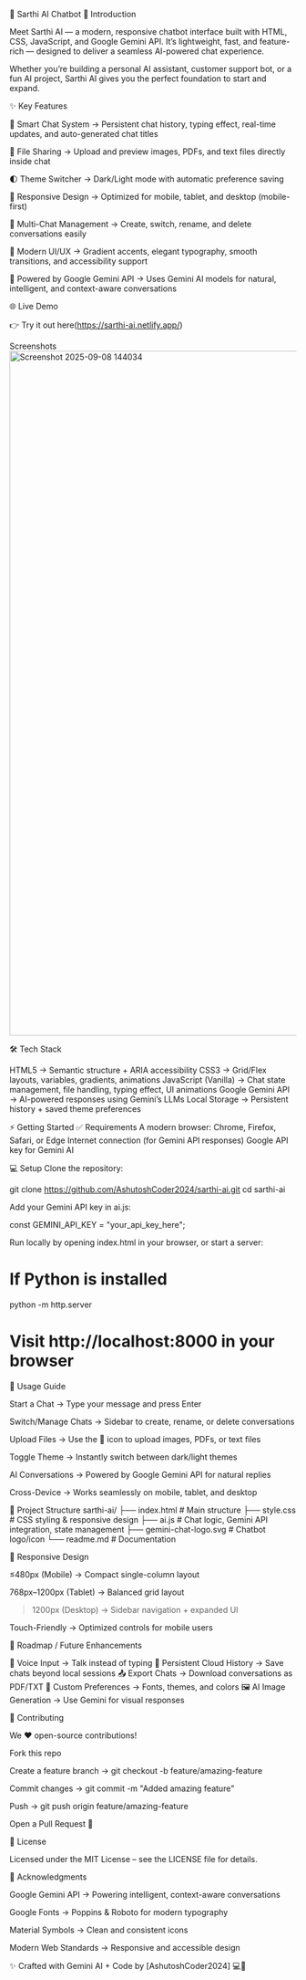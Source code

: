 🚀 Sarthi AI Chatbot
📖 Introduction

Meet Sarthi AI — a modern, responsive chatbot interface built with HTML, CSS, JavaScript, and Google Gemini API.
It’s lightweight, fast, and feature-rich — designed to deliver a seamless AI-powered chat experience.

Whether you’re building a personal AI assistant, customer support bot, or a fun AI project, Sarthi AI gives you the perfect foundation to start and expand.

✨ Key Features

💬 Smart Chat System → Persistent chat history, typing effect, real-time updates, and auto-generated chat titles

📂 File Sharing → Upload and preview images, PDFs, and text files directly inside chat

🌓 Theme Switcher → Dark/Light mode with automatic preference saving

📱 Responsive Design → Optimized for mobile, tablet, and desktop (mobile-first)

🔄 Multi-Chat Management → Create, switch, rename, and delete conversations easily

🎨 Modern UI/UX → Gradient accents, elegant typography, smooth transitions, and accessibility support

🤖 Powered by Google Gemini API → Uses Gemini AI models for natural, intelligent, and context-aware conversations

🌐 Live Demo

👉 Try it out here(https://sarthi-ai.netlify.app/)

Screenshots
<img width="1920" height="1200" alt="Screenshot 2025-09-08 144034" src="https://github.com/user-attachments/assets/9161fa8f-7b42-4525-99a3-5a078f045191" />




🛠 Tech Stack

HTML5 → Semantic structure + ARIA accessibility
CSS3 → Grid/Flex layouts, variables, gradients, animations
JavaScript (Vanilla) → Chat state management, file handling, typing effect, UI animations
Google Gemini API → AI-powered responses using Gemini’s LLMs
Local Storage → Persistent history + saved theme preferences


⚡ Getting Started
✅ Requirements
A modern browser: Chrome, Firefox, Safari, or Edge
Internet connection (for Gemini API responses)
Google API key for Gemini AI

💻 Setup
Clone the repository:

git clone https://github.com/AshutoshCoder2024/sarthi-ai.git
cd sarthi-ai

Add your Gemini API key in ai.js:

const GEMINI_API_KEY = "your_api_key_here";


Run locally by opening index.html in your browser, or start a server:

# If Python is installed
python -m http.server
# Visit http://localhost:8000 in your browser

🎯 Usage Guide

Start a Chat → Type your message and press Enter

Switch/Manage Chats → Sidebar to create, rename, or delete conversations

Upload Files → Use the 📎 icon to upload images, PDFs, or text files

Toggle Theme → Instantly switch between dark/light themes

AI Conversations → Powered by Google Gemini API for natural replies

Cross-Device → Works seamlessly on mobile, tablet, and desktop

📂 Project Structure
sarthi-ai/
├── index.html             # Main structure
├── style.css              # CSS styling & responsive design
├── ai.js                  # Chat logic, Gemini API integration, state management
├── gemini-chat-logo.svg   # Chatbot logo/icon
└── readme.md              # Documentation

📱 Responsive Design

≤480px (Mobile) → Compact single-column layout

768px–1200px (Tablet) → Balanced grid layout

>1200px (Desktop) → Sidebar navigation + expanded UI

Touch-Friendly → Optimized controls for mobile users

🔮 Roadmap / Future Enhancements

🎤 Voice Input → Talk instead of typing
📜 Persistent Cloud History → Save chats beyond local sessions
📤 Export Chats → Download conversations as PDF/TXT
🎨 Custom Preferences → Fonts, themes, and colors
🖼 AI Image Generation → Use Gemini for visual responses

🤝 Contributing

We ❤️ open-source contributions!

Fork this repo

Create a feature branch → git checkout -b feature/amazing-feature

Commit changes → git commit -m "Added amazing feature"

Push → git push origin feature/amazing-feature

Open a Pull Request 🚀

📜 License

Licensed under the MIT License – see the LICENSE file for details.

🙏 Acknowledgments

Google Gemini API → Powering intelligent, context-aware conversations

Google Fonts → Poppins & Roboto for modern typography

Material Symbols → Clean and consistent icons

Modern Web Standards → Responsive and accessible design

✨ Crafted with Gemini AI + Code by [AshutoshCoder2024] 💻🚀
